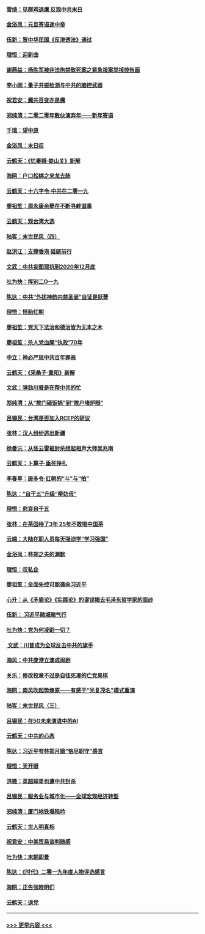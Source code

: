 #### [雪绮：见群鸡退鹰  反观中共末日](../pages/nsc993/n11762112.md?t=01030201) 
#### [金浴凤：元旦寄语迷中帝](../pages/nsc993/n11761788.md?t=01030201) 
#### [伍新：贺中华民国《反渗透法》通过](../pages/nsc993/n11761994.md?t=01030201) 
#### [理悟：迎新曲](../pages/nsc993/n11761152.md?t=01030201) 
#### [谢燕益：杨胜军被非法拘禁致死案之紧急报案举报控告函](../pages/nsc993/n11756134.md?t=01030201) 
#### [李小刚：量子共振检测与中共的脑控武器](../pages/nsc993/n11754518.md?t=01030201) 
#### [祝君安：魔共百变亦是魔](../pages/nsc993/n11754469.md?t=01030201) 
#### [郑纯清：二零二零年散伙演弃年——新年寄语](../pages/nsc993/n11754195.md?t=01030201) 
#### [千瑞：望中原](../pages/nsc993/n11754159.md?t=01030201) 
#### [金浴凤：末日叹](../pages/nsc993/n11752359.md?t=01030201) 
#### [云鹤天：《忆秦娥‧娄山关》新解](../pages/nsc993/n11752348.md?t=01030201) 
#### [海网：户口松绑之来龙去脉](../pages/nsc993/n11752328.md?t=01030201) 
#### [云鹤天：十六字令‧中共在二零一九](../pages/nsc993/n11752305.md?t=01030201) 
#### [廖祖笙：周永康余孽在不断寻衅滋事](../pages/nsc993/n11751013.md?t=01030201) 
#### [云鹤天：观台湾大选](../pages/nsc993/n11751007.md?t=01030201) 
#### [陆客：末世民风（四）](../pages/nsc993/n11749203.md?t=01030201) 
#### [赵洪江：支撑香港 砥砺前行](../pages/nsc993/n11748482.md?t=01030201) 
#### [文武：中共妄图顽抗到2020年12月底](../pages/nsc993/n11748446.md?t=01030201) 
#### [吐为快：挥别二O一九](../pages/nsc993/n11748411.md?t=01030201) 
#### [陈达：中共“外扰神韵内禁圣诞”自证是妖孽](../pages/nsc993/n11748226.md?t=01030201) 
#### [理悟：怪胎红朝](../pages/nsc993/n11748206.md?t=01030201) 
#### [廖祖笙：党天下法治和德治皆为无本之木](../pages/nsc993/n11748135.md?t=01030201) 
#### [廖祖笙：杀人党血腥“执政”70年](../pages/nsc993/n11745144.md?t=01030201) 
#### [中立：神必严惩中共百年罪恶](../pages/nsc993/n11744970.md?t=01030201) 
#### [云鹤天：《采桑子‧重阳》新解](../pages/nsc993/n11744948.md?t=01030201) 
#### [文武：弹劾川普是在帮中共的忙](../pages/nsc993/n11744758.md?t=01030201) 
#### [郑纯清：从“挨门砸饭锅”到“挨户堵炉眼”](../pages/nsc993/n11744745.md?t=01030201) 
#### [吕锡民：台湾是否加入RCEP的研议](../pages/nsc993/n11744701.md?t=01030201) 
#### [张林：汉人纷纷逃出新疆](../pages/nsc993/n11743530.md?t=01030201) 
#### [徐曼沅：从张云雷被封杀想起相声大师吴兆南](../pages/nsc993/n11741816.md?t=01030201) 
#### [云鹤天：卜算子‧垂死挣扎](../pages/nsc993/n11739956.md?t=01030201) 
#### [李春草：唐多令‧红朝的“斗”与“拍”](../pages/nsc993/n11739830.md?t=01030201) 
#### [陈达：“自干五”升级“牵妨母”](../pages/nsc993/n11739724.md?t=01030201) 
#### [理悟：悲哀自干五](../pages/nsc993/n11739547.md?t=01030201) 
#### [张林：在茶园待了3年 25年不敢喝中国茶](../pages/nsc993/n11739240.md?t=01030201) 
#### [云端：大陆在职人员每天强迫学“学习强国”](../pages/nsc993/n11738735.md?t=01030201) 
#### [金浴凤：林郑之夫的渊默](../pages/nsc993/n11737735.md?t=01030201) 
#### [理悟：叹私企](../pages/nsc993/n11737715.md?t=01030201) 
#### [廖祖笙：全面失控可能袭向习近平](../pages/nsc993/n11737704.md?t=01030201) 
#### [心升：从《矛盾论》《实践论》的谬误揭去毛泽东哲学家的面纱](../pages/nsc993/n11736962.md?t=01030201) 
#### [伍新： 习近平赌城赌气行](../pages/nsc993/n11736929.md?t=01030201) 
#### [吐为快：党为何凌蹈一切？](../pages/nsc993/n11736915.md?t=01030201) 
#### [ 文武：川普成为全球反击中共的旗手](../pages/nsc993/n11736882.md?t=01030201) 
#### [海风：中共废港立澳成闹剧](../pages/nsc993/n11735857.md?t=01030201) 
#### [关乐：修改校章不过是自往死凑的亡党臭棋](../pages/nsc993/n11735097.md?t=01030201) 
#### [海网：南风吹起势燎原——有感于“光复茂名”模式重演](../pages/nsc993/n11732308.md?t=01030201) 
#### [陆客：末世民风（三）](../pages/nsc993/n11732211.md?t=01030201) 
#### [吕锡民：在5G未来演进中的AI](../pages/nsc993/n11730010.md?t=01030201) 
#### [云鹤天：中共的心态](../pages/nsc993/n11729906.md?t=01030201) 
#### [陈达：习近平夸林郑月娥“恪尽职守”感言](../pages/nsc993/n11729881.md?t=01030201) 
#### [理悟：天开眼](../pages/nsc993/n11729699.md?t=01030201) 
#### [洪微：英超球星也遭中共封杀](../pages/nsc993/n11727243.md?t=01030201) 
#### [吕锡民：服务业与城市化——全球宏观经济转型](../pages/nsc993/n11725845.md?t=01030201) 
#### [郑纯清：厦门地铁塌陷吟](../pages/nsc993/n11725813.md?t=01030201) 
#### [云鹤天：世人明真相](../pages/nsc993/n11725621.md?t=01030201) 
#### [祝君安：中美贸易谈判随感](../pages/nsc993/n11725609.md?t=01030201) 
#### [吐为快：末朝即景](../pages/nsc993/n11723365.md?t=01030201) 
#### [陈达：《时代》二零一九年度人物评选感言](../pages/nsc993/n11723337.md?t=01030201) 
#### [海网：正告张晓明们](../pages/nsc993/n11723228.md?t=01030201) 
#### [云鹤天：退党](../pages/nsc993/n11723056.md?t=01030201) 

----
#### [ >>> 更早内容 <<< ](../indexes/nsc993-earlier.md)
